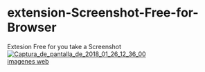 # extension-Screenshot-Free-for-Browser
Extesion Free for you take a Screenshot
<a href="https://ibb.co/kBFeUG"><img src="https://preview.ibb.co/djioOb/Captura_de_pantalla_de_2018_01_26_12_36_00.png" alt="Captura_de_pantalla_de_2018_01_26_12_36_00" border="0"></a><br /><a target='_blank' href='https://es.imgbb.com/'>imagenes web</a><br />
